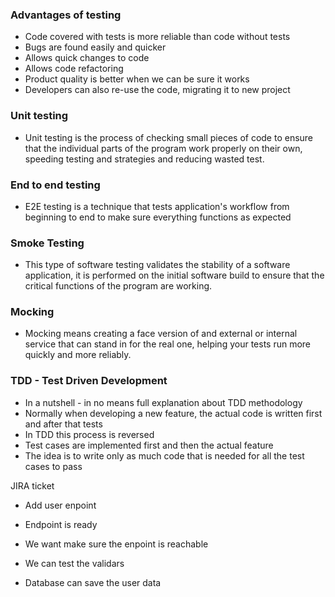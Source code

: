 ### Advantages of testing

- Code covered with tests is more reliable than code without tests
- Bugs are found easily and quicker
- Allows quick changes to code
- Allows code refactoring
- Product quality is better when we can be sure it works
- Developers can also re-use the code, migrating it to new project

### Unit testing
- Unit testing is the process of checking small pieces of code to ensure that the individual parts of the program work properly on their own, speeding testing and strategies and reducing wasted test. 

### End to end testing
- E2E testing is a technique that tests application's workflow from beginning to end to make sure everything functions as expected


### Smoke Testing
- This type of software testing validates the stability of a software application, it is performed on the initial software build to ensure that the critical functions of the program are working. 


### Mocking
- Mocking means creating a face version of and external or internal service that can stand in for the real one, helping your tests run more quickly and more reliably.

### TDD - Test Driven Development
- In a nutshell - in no means full explanation about TDD methodology
- Normally when developing a new feature, the actual code is written first and after that tests
- In TDD this process is reversed
- Test cases are implemented first and then the actual feature
- The idea is to write only as much code that is needed for all the test cases to pass




JIRA ticket
- Add user enpoint

- Endpoint is ready

- We want make sure the enpoint is reachable
- We can test the validars 
- Database can save the user data


